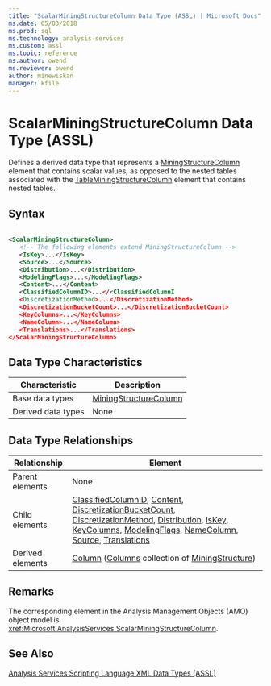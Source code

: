 ```yaml
---
title: "ScalarMiningStructureColumn Data Type (ASSL) | Microsoft Docs"
ms.date: 05/03/2018
ms.prod: sql
ms.technology: analysis-services
ms.custom: assl
ms.topic: reference
ms.author: owend
ms.reviewer: owend
author: minewiskan
manager: kfile
---
```

# ScalarMiningStructureColumn Data Type (ASSL)

  Defines a derived data type that represents a [MiningStructureColumn](data-type/miningstructurecolumn-data-type-assl.md) element that contains scalar values, as opposed to the nested tables associated with the [TableMiningStructureColumn](data-type/tableminingstructurecolumn-data-type-assl.md) element that contains nested tables.  
  
## Syntax  
  
```xml  
  
<ScalarMiningStructureColumn>  
   <!-- The following elements extend MiningStructureColumn -->  
   <IsKey>...</IsKey>  
   <Source>...</Source>  
   <Distribution>...</Distribution>  
   <ModelingFlags>...</ModelingFlags>  
   <Content>...</Content>  
   <ClassifiedColumnID>...</<ClassifiedColumnI  
   <DiscretizationMethod>...</DiscretizationMethod>  
   <DiscretizationBucketCount>...</DiscretizationBucketCount>  
   <KeyColumns>...</KeyColumns>  
   <NameColumn>...</NameColumn>  
   <Translations>...</Translations>  
</ScalarMiningStructureColumn>  
```  
  
## Data Type Characteristics  
  
|Characteristic|Description|  
|--------------------|-----------------|  
|Base data types|[MiningStructureColumn](data-type/miningstructurecolumn-data-type-assl.md)|  
|Derived data types|None|  
  
## Data Type Relationships  
  
|Relationship|Element|  
|------------------|-------------|  
|Parent elements|None|  
|Child elements|[ClassifiedColumnID](properties/classifiedcolumnid-element-assl.md), [Content](properties/content-element-assl.md), [DiscretizationBucketCount](properties/discretizationbucketcount-element-assl.md), [DiscretizationMethod](properties/discretizationmethod-element-assl.md), [Distribution](properties/distribution-element-assl.md), [IsKey](properties/iskey-element-assl.md), [KeyColumns](collections/keycolumns-element-assl.md), [ModelingFlags](collections/modelingflags-element-assl.md), [NameColumn](objects/namecolumn-element-assl.md), [Source](properties/source-element-binding-assl.md), [Translations](collections/translations-element-assl.md)|  
|Derived elements|[Column](objects/column-element-assl.md) ([Columns](collections/columns-element-assl.md) collection of [MiningStructure](objects/miningstructure-element-assl.md))|  
  
## Remarks  
 The corresponding element in the Analysis Management Objects (AMO) object model is <xref:Microsoft.AnalysisServices.ScalarMiningStructureColumn>.  
  
## See Also  
 [Analysis Services Scripting Language XML Data Types &#40;ASSL&#41;](data-type/analysis-services-scripting-language-xml-data-types-assl.md)  
  
  
